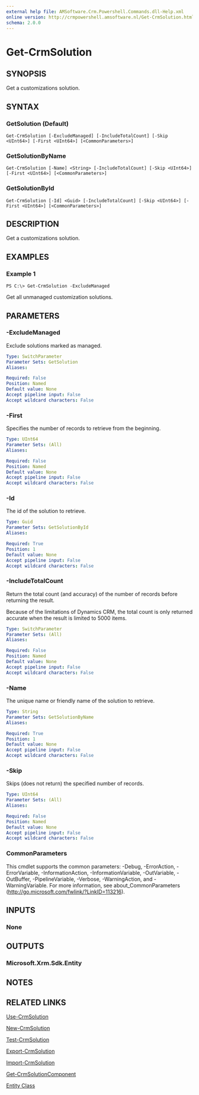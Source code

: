 ```yaml
---
external help file: AMSoftware.Crm.Powershell.Commands.dll-Help.xml
online version: http://crmpowershell.amsoftware.nl/Get-CrmSolution.html
schema: 2.0.0
---
```


# Get-CrmSolution

## SYNOPSIS
Get a customizations solution.

## SYNTAX

### GetSolution (Default)
```
Get-CrmSolution [-ExcludeManaged] [-IncludeTotalCount] [-Skip <UInt64>] [-First <UInt64>] [<CommonParameters>]
```

### GetSolutionByName
```
Get-CrmSolution [-Name] <String> [-IncludeTotalCount] [-Skip <UInt64>] [-First <UInt64>] [<CommonParameters>]
```

### GetSolutionById
```
Get-CrmSolution [-Id] <Guid> [-IncludeTotalCount] [-Skip <UInt64>] [-First <UInt64>] [<CommonParameters>]
```

## DESCRIPTION
Get a customizations solution.

## EXAMPLES

### Example 1
```
PS C:\> Get-CrmSolution -ExcludeManaged
```

Get all unmanaged customization solutions.

## PARAMETERS

### -ExcludeManaged
Exclude solutions marked as managed.

```yaml
Type: SwitchParameter
Parameter Sets: GetSolution
Aliases: 

Required: False
Position: Named
Default value: None
Accept pipeline input: False
Accept wildcard characters: False
```

### -First
Specifies the number of records to retrieve from the beginning.

```yaml
Type: UInt64
Parameter Sets: (All)
Aliases: 

Required: False
Position: Named
Default value: None
Accept pipeline input: False
Accept wildcard characters: False
```

### -Id
The id of the solution to retrieve.

```yaml
Type: Guid
Parameter Sets: GetSolutionById
Aliases: 

Required: True
Position: 1
Default value: None
Accept pipeline input: False
Accept wildcard characters: False
```

### -IncludeTotalCount
Return the total count (and accuracy) of the number of records before returning the result.

Because of the limitations of Dynamics CRM, the total count is only returned accurate when the result is limited to 5000 items.

```yaml
Type: SwitchParameter
Parameter Sets: (All)
Aliases: 

Required: False
Position: Named
Default value: None
Accept pipeline input: False
Accept wildcard characters: False
```

### -Name
The unique name or friendly name of the solution to retrieve.

```yaml
Type: String
Parameter Sets: GetSolutionByName
Aliases: 

Required: True
Position: 1
Default value: None
Accept pipeline input: False
Accept wildcard characters: False
```

### -Skip
Skips (does not return) the specified number of records.

```yaml
Type: UInt64
Parameter Sets: (All)
Aliases: 

Required: False
Position: Named
Default value: None
Accept pipeline input: False
Accept wildcard characters: False
```

### CommonParameters
This cmdlet supports the common parameters: -Debug, -ErrorAction, -ErrorVariable, -InformationAction, -InformationVariable, -OutVariable, -OutBuffer, -PipelineVariable, -Verbose, -WarningAction, and -WarningVariable. For more information, see about_CommonParameters (http://go.microsoft.com/fwlink/?LinkID=113216).

## INPUTS

### None

## OUTPUTS

### Microsoft.Xrm.Sdk.Entity

## NOTES

## RELATED LINKS

[Use-CrmSolution](Use-CrmSolution.md)

[New-CrmSolution](New-CrmSolution.md)

[Test-CrmSolution](Test-CrmSolution.md)

[Export-CrmSolution](Export-CrmSolution.md)

[Import-CrmSolution](Import-CrmSolution.md)

[Get-CrmSolutionComponent](Get-CrmSolutionComponent.md)

[Entity Class](https://msdn.microsoft.com/library/microsoft.xrm.sdk.entity.aspx)
